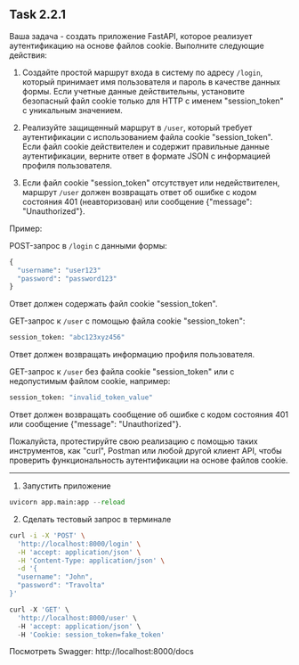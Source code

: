 ## Task 2.2.1

Ваша задача - создать приложение FastAPI, которое реализует аутентификацию на основе файлов cookie. Выполните следующие действия:

1. Создайте простой маршрут входа в систему по адресу `/login`, который принимает имя пользователя и пароль в качестве данных формы. Если учетные данные действительны, установите безопасный файл cookie только для HTTP с именем "session_token" с уникальным значением.

2. Реализуйте защищенный маршрут в `/user`, который требует аутентификации с использованием файла cookie "session_token". Если файл cookie действителен и содержит правильные данные аутентификации, верните ответ в формате JSON с информацией профиля пользователя.

3. Если файл cookie "session_token" отсутствует или недействителен, маршрут `/user` должен возвращать ответ об ошибке с кодом состояния 401 (неавторизован) или сообщение {"message": "Unauthorized"}.

Пример:

POST-запрос в `/login` с данными формы:
```python
{
  "username": "user123"
  "password": "password123"
}
```
Ответ должен содержать файл cookie "session_token".

GET-запрос к `/user` с помощью файла cookie "session_token":
```python
session_token: "abc123xyz456"
```
Ответ должен возвращать информацию профиля пользователя.

GET-запрос к `/user` без файла cookie "session_token" или с недопустимым файлом cookie, например:
```python
session_token: "invalid_token_value"
```
Ответ должен возвращать сообщение об ошибке с кодом состояния 401 или сообщение {"message": "Unauthorized"}.

Пожалуйста, протестируйте свою реализацию с помощью таких инструментов, как "curl", Postman или любой другой клиент API, чтобы проверить функциональность аутентификации на основе файлов cookie.

---

1. Запустить приложение
```python
uvicorn app.main:app --reload
```
2. Сделать тестовый запрос в терминале
```bash
curl -i -X 'POST' \
  'http://localhost:8000/login' \
  -H 'accept: application/json' \
  -H 'Content-Type: application/json' \
  -d '{
  "username": "John",
  "password": "Travolta"  
}'
```
```python
curl -X 'GET' \
  'http://localhost:8000/user' \
  -H 'accept: application/json' \
  -H 'Cookie: session_token=fake_token'
```

Посмотреть Swagger: http://localhost:8000/docs